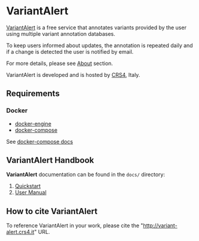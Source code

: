 # VariantAlert 

[VariantAlert](http://variant-alert.crs4.it/) is a free service that annotates variants provided by the user using multiple variant annotation databases.

To keep users informed about updates, the annotation is repeated daily and if a change is detected the user is notified by email.

For more details, please see [About](http://variant-alert.crs4.it/about) section.

VariantAlert is developed and is hosted by [CRS4](http://www.crs4.it/), Italy.
## Requirements

### Docker
- [docker-engine](https://docs.docker.com/engine/installation/) 
- [docker-compose](https://docs.docker.com/compose/install/) 

See [docker-compose docs](https://docs.docker.com/compose/reference/overview/)

## VariantAlert Handbook
**VariantAlert** documentation can be found in the `docs/` directory:

1. [Quickstart](https://github.com/next-crs4/VariantAlert/blob/master/docs/Quickstart.md)
2. [User Manual](https://github.com/next-crs4/VariantAlert/blob/master/docs/UserManual.md)

## How to cite VariantAlert
To reference VariantAlert in your work, please cite the "http://variant-alert.crs4.it" URL.

